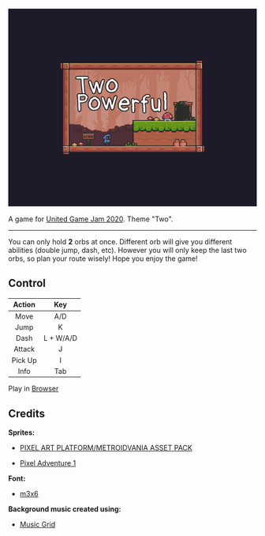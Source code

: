 <a href="https://senhung.itch.io/two-powerful"><p align="center"><img src="./Title.gif" /></p></a>

A game for [United Game Jam 2020](https://itch.io/jam/united-game-jam-2020). Theme "Two".

---

You can only hold **2** orbs at once. Different orb will give you different abilities (double jump, dash, etc). However you will only keep the last two orbs, so plan your route wisely! Hope you enjoy the game!

## Control

| Action  |    Key    |
| :-----: | :-------: |
|  Move   |    A/D    |
|  Jump   |     K     |
|  Dash   | L + W/A/D |
| Attack  |     J     |
| Pick Up |     I     |
|  Info   |    Tab    |

Play in [Browser](https://senhung.itch.io/two-orbs)

## Credits

**Sprites:**

- [PIXEL ART PLATFORM/METROIDVANIA ASSET PACK](https://o-lobster.itch.io/platformmetroidvania-pixel-art-asset-pack)

- [Pixel Adventure 1](https://pixel-frog.itch.io/pixel-adventure-1)

**Font:**

- [m3x6](https://managore.itch.io/m3x6)

**Background music created using:**

- [Music Grid](https://music-grid.surge.sh/)
